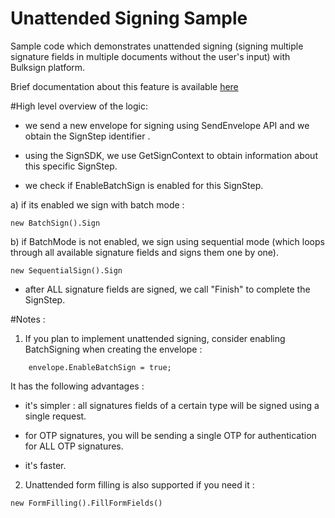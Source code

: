 # Unattended Signing Sample

Sample code which demonstrates unattended signing (signing multiple signature fields in multiple documents without the user's input) with Bulksign platform.

Brief documentation about this feature is available <a href="https://bulksign.com/docs/unattended.htm">here</a>


#High level overview of the logic:

- we send a new envelope for signing using SendEnvelope API and we obtain the SignStep identifier .

- using the SignSDK, we use GetSignContext to obtain information about this specific SignStep.

- we check if EnableBatchSign is enabled for this SignStep.

a) if its enabled we sign with batch mode :

```
new BatchSign().Sign
```

b) if BatchMode is not enabled, we sign using sequential mode (which loops through all available signature fields and signs them one by one).


```
new SequentialSign().Sign
```

- after ALL signature fields are signed, we call "Finish"  to complete the SignStep.



#Notes :

1) If you plan to implement unattended signing, consider enabling BatchSigning when creating the envelope :
```
    envelope.EnableBatchSign = true;
```

It has the following advantages :

- it's simpler : all signatures fields of a certain type will be signed using a single request.

- for OTP signatures, you will be sending a single OTP for authentication for ALL OTP signatures.   

- it's faster.

2) Unattended form filling is also supported if you need it :

```
new FormFilling().FillFormFields()
```